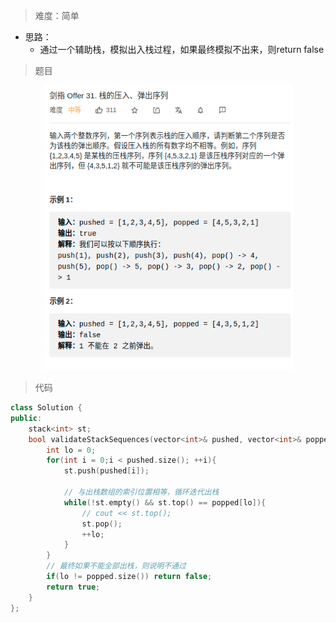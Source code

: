 > 难度：简单
- 思路：
  - 通过一个辅助栈，模拟出入栈过程，如果最终模拟不出来，则return false

> 题目
<div align="center" style="zoom:80%"><img src="./pic/31-1.png"></div>

> 代码
```cpp
class Solution {
public:
    stack<int> st;
    bool validateStackSequences(vector<int>& pushed, vector<int>& popped) {
        int lo = 0;
        for(int i = 0;i < pushed.size(); ++i){
            st.push(pushed[i]);

            // 与出栈数组的索引位置相等，循环迭代出栈
            while(!st.empty() && st.top() == popped[lo]){
                // cout << st.top();
                st.pop();
                ++lo;
            }
        }
        // 最终如果不能全部出栈，则说明不通过
        if(lo != popped.size()) return false;
        return true;
    }
};
```